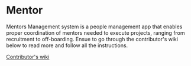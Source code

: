 # Mentor

Mentors Management system is a people management app that enables proper
coordination of mentors needed to execute projects, ranging from recruitment to off-boarding. Ensue to go through the contributor's wiki below to read more and follow all the instructions.

[Contributor's wiki](https://github.com/ALCOpenSource/Mentor-Management-System-Team-3/wiki)
